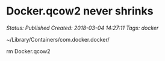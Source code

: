 # Docker.qcow2 never shrinks

_Status: Published_
_Created: 2018-03-04 14:27:11_
_Tags: docker_

~/Library/Containers/com.docker.docker/

rm Docker.qcow2